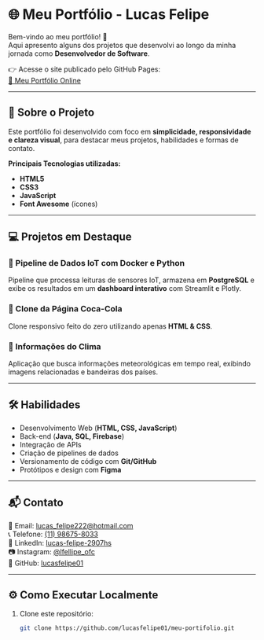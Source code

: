# 🌐 Meu Portfólio - Lucas Felipe  

Bem-vindo ao meu portfólio! 🚀  
Aqui apresento alguns dos projetos que desenvolvi ao longo da minha jornada como **Desenvolvedor de Software**.  

👉 Acesse o site publicado pelo GitHub Pages:  
[🔗 Meu Portfólio Online](https://lucasfelipe01.github.io/meu-portifolio/)  

---

## 📌 Sobre o Projeto  

Este portfólio foi desenvolvido com foco em **simplicidade, responsividade e clareza visual**, para destacar meus projetos, habilidades e formas de contato.  

**Principais Tecnologias utilizadas:**
- **HTML5**
- **CSS3**
- **JavaScript**
- **Font Awesome** (ícones)

---

## 💻 Projetos em Destaque  

### 🔹 Pipeline de Dados IoT com Docker e Python  
Pipeline que processa leituras de sensores IoT, armazena em **PostgreSQL** e exibe os resultados em um **dashboard interativo** com Streamlit e Plotly.  

### 🔹 Clone da Página Coca-Cola  
Clone responsivo feito do zero utilizando apenas **HTML & CSS**.  

### 🔹 Informações do Clima  
Aplicação que busca informações meteorológicas em tempo real, exibindo imagens relacionadas e bandeiras dos países.  

---

## 🛠️ Habilidades  

- Desenvolvimento Web (**HTML, CSS, JavaScript**)  
- Back-end (**Java, SQL, Firebase**)  
- Integração de APIs  
- Criação de pipelines de dados  
- Versionamento de código com **Git/GitHub**  
- Protótipos e design com **Figma**  

---

## 📬 Contato  

📧 Email: [lucas_felipe222@hotmail.com](mailto:lucas_felipe222@hotmail.com)  
📞 Telefone: [(11) 98675-8033](tel:+5511986758033)  
🔗 LinkedIn: [lucas-felipe-2907hs](https://www.linkedin.com/in/lucas-felipe-2907hs)  
📷 Instagram: [@lfellipe_ofc](https://www.instagram.com/lfellipe_ofc)  
🐙 GitHub: [lucasfelipe01](https://github.com/lucasfelipe01)  

---

## ⚙️ Como Executar Localmente  

1. Clone este repositório:
   ```bash
   git clone https://github.com/lucasfelipe01/meu-portifolio.git
